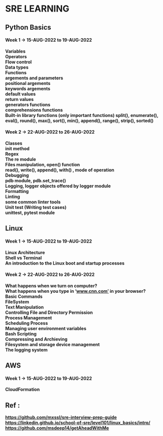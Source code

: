 # SRE LEARNING
## Python Basics 
#### Week 1 ->  15-AUG-2022 to 19-AUG-2022
__Variables__ </br>
__Operators__ </br>
__Flow control__ </br>
__Data types__ </br>
__Functions__ </br>
__argements and parameters__ </br>
__positional argements__ </br>
__keywords argements__ </br>
__default values__ </br>
__return values__</br>
__generators functions__ </br>
__comprehensions functions__ </br>
__Built-in library functions (only important functions) split(), enumerate(), eval(), round(), max(), sort(), min(), append(), range(), strip(), sorted()__ </br>

#### Week 2 ->  22-AUG-2022 to 26-AUG-2022
__Classes__ </br>
__init method__ </br>
__Regex__ </br>
__The re module__ </br>
__Files manipulation, open() function__  </br>
__read(), write(), append(), with() , mode of operation__ </br>
__Debugging__ </br>
__pdb module, pdb.set_trace()__ </br>
__Logging, logger objects offered by logger module__ </br>
__Formatting__ </br>
__Linting__ </br>
__some common linter tools__ </br>
__Unit test (Writing test cases)__ </br>
__unittest, pytest module__ </br>

## Linux
#### Week 1 ->  15-AUG-2022 to 19-AUG-2022
__Linux Architecture__ </br>
__Shell vs Terminal__ </br>
__An introduction to the Linux boot and startup processes__ </br>

#### Week 2 ->  22-AUG-2022 to 26-AUG-2022
__What happens when we turn on computer?__ </br>
__What happens when you type in ‘www.cnn.com’ in your browser?__ </br>
__Basic Commands__ </br>
__FileSystem__ </br>
__Text Manipulation__ </br>
__Controlling File and Directory Permission__ </br>
__Process Management__ </br>
__Scheduling Process__ </br>
__Managing user environment variables__ </br>
__Bash Scripting__ </br>
__Compressing and Archieving__ </br>
__Filesystem and storage device management__ </br>
__The logging system__ </br>

## AWS
#### Week 1 ->  15-AUG-2022 to 19-AUG-2022
__CloudFormation__ </br>

## Ref : 
__https://github.com/mxssl/sre-interview-prep-guide__ </br>
__https://linkedin.github.io/school-of-sre/level101/linux_basics/intro/__ </br>
__https://github.com/msdeep14/getAheadWithMe__
